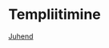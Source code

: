 # Templiitimine

[Juhend](https://blog.logrocket.com/top-express-js-template-engines-for-dynamic-html-pages/)
